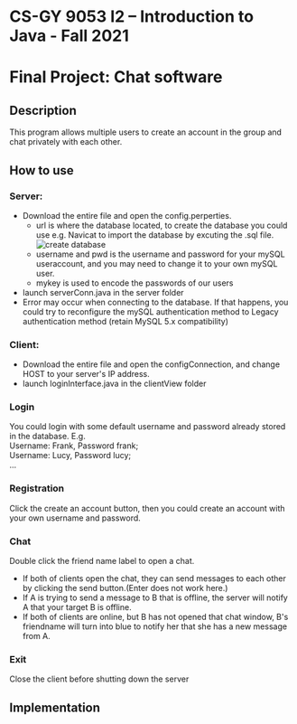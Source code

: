 # CS-GY 9053 I2 – Introduction to Java - Fall 2021

# Final Project: Chat software

## Description

This program allows multiple users to create an account in the group and chat privately with each other.

## How to use

### Server: 

* Download the entire file and open the config.perperties.
  * url is where the database located, to create the database you could use e.g. Navicat to import the database by excuting the .sql file.
  ![create database](/screenshot/1.gif)
  * username and pwd is the username and password for your mySQL useraccount, and you may need to change it to your own mySQL user.
  * mykey is used to encode the passwords of our users
* launch serverConn.java in the server folder
* Error may occur when connecting to the database. If that happens, you could try to reconfigure the mySQL authentication method to Legacy authentication method (retain MySQL 5.x compatibility)

### Client: 
* Download the entire file and open the configConnection, and change HOST to your server's IP address.
* launch loginInterface.java in the clientView folder

### Login

You could login with some default username and password already stored in the database. E.g.\
Username: Frank, Password frank;\
Username: Lucy, Password lucy;\
...

### Registration

Click the create an account button, then you could create an account with your own username and password.

### Chat
Double click the friend name label to open a chat.
* If both of clients open the chat, they can send messages to each other by clicking the send button.(Enter does not work here.)
* If A is trying to send a message to B that is offline, the server will notify A that your target B is offline.
* If both of clients are online, but B has not opened that chat window, B's friendname will turn into blue to notify her that she has a new message from A.

### Exit
Close the client before shutting down the server

## Implementation


